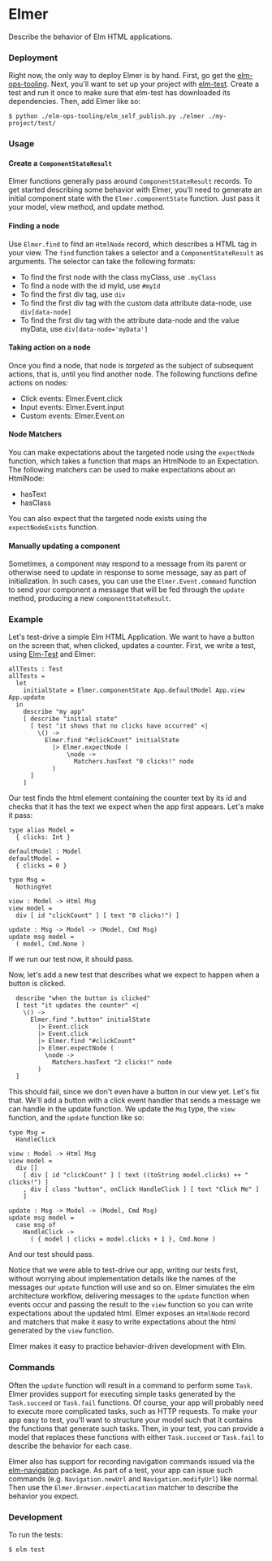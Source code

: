 # Elmer

Describe the behavior of Elm HTML applications.

### Deployment

Right now, the only way to deploy Elmer is by hand. First, go get the [elm-ops-tooling](https://github.com/NoRedInk/elm-ops-tooling). Next, you'll want to set up your project with [elm-test](https://github.com/elm-community/elm-test). Create a test and run it once to make sure that elm-test has downloaded its dependencies. Then, add Elmer like so:

```
$ python ./elm-ops-tooling/elm_self_publish.py ./elmer ./my-project/test/
```

### Usage

#### Create a `ComponentStateResult`

Elmer functions generally pass around `ComponentStateResult` records. To get started describing some
behavior with Elmer, you'll need to generate an initial component state with the `Elmer.componentState`
function. Just pass it your model, view method, and update method.

#### Finding a node

Use `Elmer.find` to find an `HtmlNode` record, which describes a HTML tag in your view. The `find`
function takes a selector and a `ComponentStateResult` as arguments. The selector can take the following
formats:

+ To find the first node with the class myClass, use `.myClass`
+ To find a node with the id myId, use `#myId`
+ To find the first div tag, use `div`
+ To find the first div tag with the custom data attribute data-node, use `div[data-node]`
+ To find the first div tag with the attribute data-node and the value myData, use `div[data-node='myData']`

#### Taking action on a node

Once you find a node, that node is _targeted_ as the subject of subsequent actions, that is, until
you find another node. The following functions define actions on nodes:

+ Click events: Elmer.Event.click <componentStateResult>
+ Input events: Elmer.Event.input <text> <componentStateResult>
+ Custom events: Elmer.Event.on <eventName> <eventJson> <componentStateResult>

#### Node Matchers

You can make expectations about the targeted node using the `expectNode` function, which takes a
function that maps an HtmlNode to an Expectation. The following matchers can be used to make
expectations about an HtmlNode:

+ hasText <string> <HtmlNode>
+ hasClass <string> <HtmlNode>

You can also expect that the targeted node exists using the `expectNodeExists` function.

#### Manually updating a component

Sometimes, a component may respond to a message from its parent or otherwise need to update in response
to some message, say as part of initialization. In such cases, you can use the `Elmer.Event.command` function
to send your component a message that will be fed through the `update` method, producing a new
`componentStateResult`. 

### Example

Let's test-drive a simple Elm HTML Application. We want to have a button on the screen that, when clicked, updates a counter. First, we write a test, using [Elm-Test](https://github.com/elm-community/elm-test) and Elmer:

```
allTests : Test
allTests =
  let
    initialState = Elmer.componentState App.defaultModel App.view App.update
  in
    describe "my app"
    [ describe "initial state"
      [ test "it shows that no clicks have occurred" <|
        \() ->
          Elmer.find "#clickCount" initialState
            |> Elmer.expectNode (
                \node ->
                  Matchers.hasText "0 clicks!" node
            )      
      ]
    ]
```

Our test finds the html element containing the counter text by its id and checks that it has the text we expect when the app first appears. Let's make it pass:

```
type alias Model =
  { clicks: Int }

defaultModel : Model
defaultModel =
  { clicks = 0 }

type Msg =
  NothingYet

view : Model -> Html Msg
view model =
  div [ id "clickCount" ] [ text "0 clicks!") ]

update : Msg -> Model -> (Model, Cmd Msg)
update msg model =
  ( model, Cmd.None )
```

If we run our test now, it should pass.

Now, let's add a new test that describes what we expect to happen when a button is clicked.

```
  describe "when the button is clicked"
  [ test "it updates the counter" <|
    \() ->
      Elmer.find ".button" initialState
        |> Event.click
        |> Event.click
        |> Elmer.find "#clickCount"
        |> Elmer.expectNode (
          \node ->
            Matchers.hasText "2 clicks!" node
        )
  ]
```

This should fail, since we don't even have a button in our view yet. Let's fix that. We'll add a button with a click event handler that sends a message we can handle in the update function. We update the `Msg` type, the `view` function, and the `update` function like so:

```
type Msg =
  HandleClick

view : Model -> Html Msg
view model =
  div []
    [ div [ id "clickCount" ] [ text ((toString model.clicks) ++ " clicks!") ]
    , div [ class "button", onClick HandleClick ] [ text "Click Me" ]  
    ]

update : Msg -> Model -> (Model, Cmd Msg)
update msg model =
  case msg of
    HandleClick ->
      ( { model | clicks = model.clicks + 1 }, Cmd.None )
```

And our test should pass.

Notice that we were able to test-drive our app, writing our tests first, without worrying about implementation details like the names of the messages our `update` function will use and so on. Elmer simulates the elm architecture workflow, delivering messages to the `update` function when events occur and passing the result to the `view` function so you can write expectations about the updated html. Elmer exposes an `HtmlNode` record and matchers that make it easy to write expectations about the html generated by the `view` function.

Elmer makes it easy to practice behavior-driven development with Elm.

### Commands

Often the `update` function will result in a command to perform some `Task`. Elmer provides support for executing simple tasks generated by the `Task.succeed` or `Task.fail` functions. Of course, your app will probably need to execute more complicated tasks, such as HTTP requests. To make your app easy to test, you'll want to structure your model such that it contains the functions that generate such tasks. Then, in your test, you can provide a model that replaces these functions with either `Task.succeed` or `Task.fail` to describe the behavior for each case.

Elmer also has support for recording navigation commands issued via the [elm-navigation](http://package.elm-lang.org/packages/elm-lang/navigation/1.0.0/Navigation) package. As part of a test, your app can issue such commands (e.g. `Navigation.newUrl` and `Navigation.modifyUrl`) like normal. Then use the `Elmer.Browser.expectLocation` matcher to describe the behavior you expect.

### Development

To run the tests:

```
$ elm test
```

